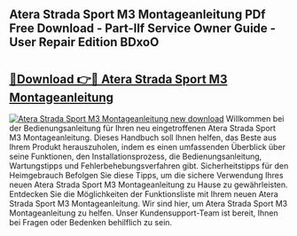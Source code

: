 ## Atera Strada Sport M3 Montageanleitung PDf Free Download - Part-lIf Service Owner Guide - User Repair Edition BDxoO

# <h2><a href="http://df7bpof.blite.top/?on=Atera+Strada+Sport+M3+Montageanleitung">🔗Download 👉🔴 Atera Strada Sport M3 Montageanleitung</a></h2>

[![Atera Strada Sport M3 Montageanleitung new download](https://i.imgur.com/lujVjoI.png)](http://df7bpof.blite.top/?on=Atera+Strada+Sport+M3+Montageanleitung)
Willkommen bei der Bedienungsanleitung für Ihren neu eingetroffenen Atera Strada Sport M3 Montageanleitung. Dieses Handbuch soll Ihnen helfen, das Beste aus Ihrem Produkt herauszuholen, indem es einen umfassenden Überblick über seine Funktionen, den Installationsprozess, die Bedienungsanleitung, Wartungstipps und Fehlerbehebungsverfahren gibt. Sicherheitstipps für den Heimgebrauch Befolgen Sie diese Tipps, um die sichere Verwendung Ihres neuen Atera Strada Sport M3 Montageanleitung zu Hause zu gewährleisten. Entdecken Sie die Möglichkeiten der Funktionsliste mit Ihrem neuen Atera Strada Sport M3 Montageanleitung. Wir sind hier, um Atera Strada Sport M3 Montageanleitung zu helfen. Unser Kundensupport-Team ist bereit, Ihnen bei Fragen oder Bedenken behilflich zu sein.
